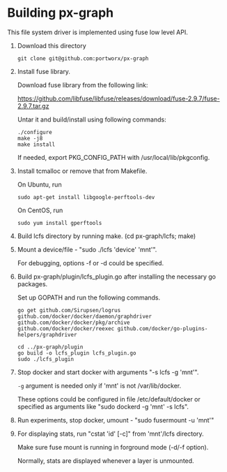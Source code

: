 # Building px-graph

This file system driver is implemented using fuse low level API.

1. Download this directory

    ```
    git clone git@github.com:portworx/px-graph
    ```

2. Install fuse library.

    Download fuse library from the following link:

    https://github.com/libfuse/libfuse/releases/download/fuse-2.9.7/fuse-2.9.7.tar.gz

    Untar it and build/install using following commands:

    ```
    ./configure
    make -j8
    make install
    ```

    If needed, export PKG_CONFIG_PATH with /usr/local/lib/pkgconfig.

3. Install tcmalloc or remove that from Makefile.

    On Ubuntu, run 

    ```
    sudo apt-get install libgoogle-perftools-dev
    ```

    On CentOS, run

    ```
    sudo yum install gperftools
    ```

4. Build lcfs directory by running make. (cd px-graph/lcfs; make)

5. Mount a device/file - "sudo ./lcfs 'device' 'mnt'".

    For debugging, options -f or -d could be specified.

6. Build px-graph/plugin/lcfs_plugin.go after installing the necessary go packages.

    Set up GOPATH and run the following commands.

    ```
    go get github.com/Sirupsen/logrus github.com/docker/docker/daemon/graphdriver github.com/docker/docker/pkg/archive github.com/docker/docker/reexec github.com/docker/go-plugins-helpers/graphdriver

    cd ../px-graph/plugin
    go build -o lcfs_plugin lcfs_plugin.go
    sudo ./lcfs_plugin
    ```

7.  Stop docker and start docker with arguments "-s lcfs -g 'mnt'".

    `-g` argument is needed only if 'mnt' is not /var/lib/docker.

    These options could be configured in file /etc/default/docker or specified as arguments like "sudo dockerd -g 'mnt' -s lcfs".

8.  Run experiments, stop docker, umount - "sudo fusermount -u 'mnt'"

9.  For displaying stats, run "cstat 'id' [-c]" from 'mnt'/lcfs directory.

    Make sure fuse mount is running in forground mode (-d/-f option).
    
    Normally, stats are displayed whenever a layer is unmounted.

